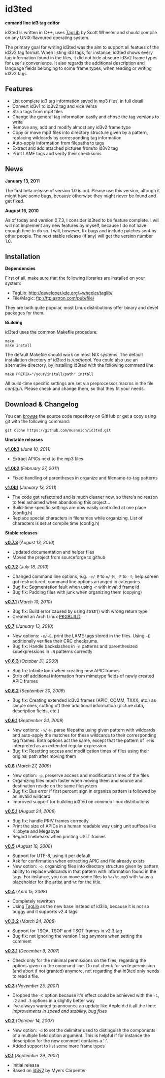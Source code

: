 id3ted
======

**comand line id3 tag editor**

id3ted is written in C++, uses
[TagLib](http://developer.kde.org/~wheeler/taglib/) by Scott Wheeler and should
compile on any UNIX-flavoured operating system.

The primary goal for writing id3ted was the aim to support all featues of the
id3v2 tag format. When listing id3 tags, for instance, id3ted shows every tag
information found in the files, it did not hide obscure id3v2 frame types for
user's convenience. It also regards the additional description and language
fields belonging to some frame types, when reading or writing id3v2 tags.

Features
--------

* List complete id3 tag information saved in mp3 files, in full detail
* Convert id3v1 to id3v2 tag and vice versa
* Strip tags from mp3 files
* Change the general tag information easily and chose the tag versions to write
* Remove any, add and modify almost any id3v2 frame type
* Copy or move mp3 files into directory structure given by a pattern, replacing
  wildcards by corresponding tag information
* Auto-apply information from filepaths to tags
* Extract and add attached pictures from/to id3v2 tag
* Print LAME tags and verify their checksums

News
----

**January 13, 2011**

The first beta release of version 1.0 is out. Please use this version, altough
it might have some bugs, because otherwise they might never be found and get
fixed.

**August 16, 2010**

As of today and version 0.7.3, I consider id3ted to be feature complete. I will
will not implement any new features by myself, because I do not have enough
time to do so. I will, however, fix bugs and include patches sent by other
people. The next stable release (if any) will get the version number 1.0.


Installation
------------

**Dependencies**

First of all, make sure that the following libraries are installed on your
system:

* TagLib: <http://developer.kde.org/~wheeler/taglib/>
* File/Magic: <ftp://ftp.astron.com/pub/file/>

They are both quite popular, most Linux distributions offer binary and devel
packages for them.

**Building**

id3ted uses the common Makefile procedure:

    make
    make install

The default Makefile should work on most NIX systems.
The default installation directory of id3ted is */usr/local*. You could also 
use an alternative directory, by installing id3ted with the following command
line:

    make PREFIX="/your/install/path" install

All build-time specific settings are set via preprocessor macros in the file
*config.h*. Please check and change them, so that they fit your needs.

Download & Changelog
--------------------

You can [browse](https://github.com/muennich/id3ted) the source code
repository on GitHub or get a copy using git with the following command:

    git clone https://github.com/muennich/id3ted.git

**Unstable releases**

**[v1.0b3](http://muennich.github.com/id3ted/release/id3ted-1.0b3.tar.gz)**
*(June 10, 2011)*

  * Extract APICs next to the mp3 files

[**v1.0b2**](http://muennich.github.com/id3ted/release/id3ted-1.0b2.tar.gz)
(*February 27, 2011*)

  * Fixed handling of parentheses in organize and filename-to-tag patterns

[**v1.0b1**](http://muennich.github.com/id3ted/release/id3ted-1.0b1.tar.gz)
(*January 13, 2011*)

  * The code got refactored and is much cleaner now, so there's no reason
    to feel ashamed when abandoning this project...
  * Build-time specific settings are now easily controlled at one place
    (config.h)
  * Replace special characters in filenames while organizing. List of
    characters is set at compile time (config.h)

**Stable releases**

[**v0.7.3**](http://muennich.github.com/id3ted/release/id3ted-0.7.3.tar.gz)
(*August 13, 2010*)

  * Updated documentation and helper files
  * Moved the project from sourceforge to github

[**v0.7.2**](http://muennich.github.com/id3ted/release/id3ted-0.7.2.tar.gz)
(*July 18, 2010*)

  * Changed command line options, e.g. `-e/-E` to `m/-M`, `-F` to `-f`;
    help screen got restructured, command line options arranged in categories
  * Bug fix: Segmentation fault when using -r with invalid frame id
  * Bug fix: Padding files with junk when organizing them (copying)

[**v0.7.1**](http://muennich.github.com/id3ted/release/id3ted-0.7.1.tar.gz)
(*March 10, 2010*)

  * Bug fix: Build error caused by using strstr() with wrong return type
  * Created an Arch Linux
    [PKGBUILD](http://aur.archlinux.org/packages.php?ID=35357)

[**v0.7**](http://muennich.github.com/id3ted/release/id3ted-0.7.tar.gz)
(*January 13, 2010*)

  * New options: `-e/-E`, print the LAME tags stored in the files. Using `-E` 
    additionally verifies their CRC checksums.
  * Bug fix: Handle backslashes in `-n` patterns and parenthesized
    subexpressions in `-N` patterns correctly

[**v0.6.3**](http://muennich.github.com/id3ted/release/id3ted-0.6.3.tar.gz)
(*October 31, 2009*)

  * Bug fix: Infinite loop when creating new APIC frames
  * Strip off additional information from mimetype fields of newly created
    APIC frames

[**v0.6.2**](http://muennich.github.com/id3ted/release/id3ted-0.6.2.tar.gz)
(*September 30, 2009*)

  * Bug fix: Creating extended id3v2 frames (APIC, COMM, TXXX, etc.) as simple
    ones, cutting off their additional information (picture data, description
    fields, etc.)

[**v0.6.1**](http://muennich.github.com/id3ted/release/id3ted-0.6.1.tar.gz)
(*September 24, 2009*)

  * New options: `-n/-N`, parse filepaths using given pattern with wildcards
    and auto-apply the matches for these wildcards to their corresponding tag
    frames. Both options act the same, except that the pattern of `-N` is
    interpreted as an extended regular expression.
  * Bug fix: Resetting access and modification times of files using their
    original path after moving them

[**v0.6**](http://muennich.github.com/id3ted/release/id3ted-0.6.tar.gz)
(*March 27, 2009*)

  * New option: `-p`, preserve access and modification times of the files
  * Organizing files much faster when moving them and source and destination
    reside on the same filesystem
  * Bug fix: Bus error if first percent sign in organize pattern is followed
    by an invalid wildcard
  * Improved support for building id3ted on common linux distributions

[**v0.5.1**](http://muennich.github.com/id3ted/release/id3ted-0.5.1.tar.gz)
(*August 24, 2008*)

  * Bug fix: handle PRIV frames correctly
  * Print the size of APICs in a human readable way using unit suffixes like
    Kilobyte and Megabyte
  * Regard linebreaks when printing USLT frames

[**v0.5**](http://muennich.github.com/id3ted/release/id3ted-0.5.tar.gz)
(*August 10, 2008*)

  * Support for UTF-8, using it per default
  * Ask for confirmation when extracting APIC and file already exists
  * New option: `-o`, organizing files into directory structure given by
    pattern, ability to replace wildcards in that pattern with information
    found in the tags. For instance, you can move some files to `%a/%t.mp3`
    with `%a` as a placeholder for the artist and `%t` for the title.

[**v0.4**](http://muennich.github.com/id3ted/release/id3ted-0.4.tar.gz)
(*April 15, 2008*)

  * Completely rewritten
  * Using [TagLib](http://developer.kde.org/~wheeler/taglib/) as the new base
    instead of id3lib, because it is not so buggy and it supports v2.4 tags

[**v0.3.2**](http://muennich.github.com/id3ted/release/id3ted-0.3.2.tar.gz)
(*March 24, 2008*)

  * Support for TSOA, TSOP and TSOT frames in v2.3 tag
  * Bug fix: not ignoring the version 1 tag anymore when setting the comment

[**v0.3.1**](http://muennich.github.com/id3ted/release/id3ted-0.3.1.tar.gz)
(*December 9, 2007*)

  * Check only for the minimal permissions on the files, regarding the options
    given on the command line. Do not check for write permission (and abort if
    not granted) anymore, not regarding that id3ted only needs to read a file.

[**v0.3**](http://muennich.github.com/id3ted/release/id3ted-0.3.tar.gz)
(*November 25, 2007*)

  * Dropped the `-C` option because it's effect could be achieved with the
    `-1`, `-2` and `-3` options in a slightly better way
  * I've always wanted to announce an update like Apple did it all the time:
    *improvements in speed and stability, bug fixes*

[**v0.2**](http://muennich.github.com/id3ted/release/id3ted-0.2.tar.gz)
(*October 14, 2007*)

  * New option: `-d` to set the delimiter used to distinguish the components of
    a multiple field option argument. This is helpful if for instance the
    description for the new comment contains a ':'.
  * Added support to list some more frame types

[**v0.1**](http://muennich.github.com/id3ted/release/id3ted-0.1.tar.gz)
(*September 29, 2007*)

  * Initial release
  * Based on [id3v2](http://id3v2.sourceforge.net/) by Myers Carpenter
